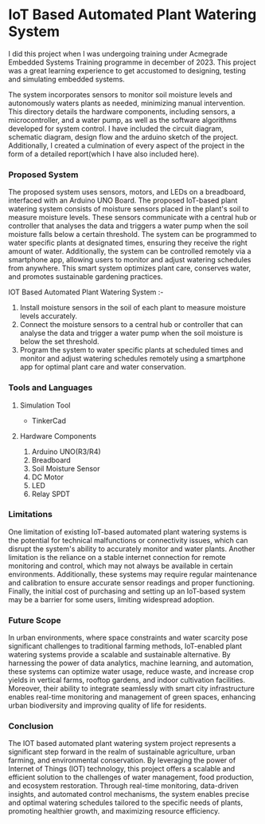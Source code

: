 # IoT Based Automated Plant Watering System

I did this project when I was undergoing training under Acmegrade Embedded Systems Training programme in december of 2023. This project was a great learning experience to get accustomed to designing, testing and simulating embedded systems.  

The system incorporates sensors to monitor soil moisture levels and autonomously waters plants as needed, minimizing manual intervention. This directory details the hardware components, including sensors, a microcontroller, and a water pump, as well as the software algorithms developed for system control. I have included the circuit diagram, schematic diagram, design flow and the arduino sketch of the project. Additionally, I created a culmination of every aspect of the project in the form of a detailed report(which I have also included here).

### Proposed System

The proposed system uses sensors, motors, and LEDs on a breadboard, interfaced with an Arduino UNO Board. The proposed IoT-based plant watering system consists of moisture sensors placed in the plant's soil to measure moisture levels. These sensors communicate with a central hub or controller that analyses the data and triggers a water pump when the soil moisture falls below a certain threshold. The system can be programmed to water specific plants at designated times, ensuring they receive the right amount of water. Additionally, the system can be controlled remotely via a smartphone app, allowing users to monitor and adjust watering schedules from anywhere. This smart system optimizes plant care, conserves water, and promotes sustainable gardening practices.

IOT Based Automated Plant Watering System :-
1. Install moisture sensors in the soil of each plant to measure moisture levels accurately.
2. Connect the moisture sensors to a central hub or controller that can analyse the data and trigger a water pump when the soil moisture is below the set threshold.
3. Program the system to water specific plants at scheduled times and monitor and adjust watering schedules remotely using a smartphone app for optimal plant care and water conservation.

### Tools and Languages

1) Simulation Tool
   - TinkerCad

2) Hardware Components
   1) Arduino UNO(R3/R4)
   2) Breadboard
   3) Soil Moisture Sensor
   4) DC Motor
   5) LED
   6) Relay SPDT

### Limitations

One limitation of existing IoT-based automated plant watering systems is the potential for technical malfunctions or connectivity issues, which can disrupt the system's ability to accurately monitor and water plants. Another limitation is the reliance on a stable internet connection for remote monitoring and control, which may not always be available in certain environments. Additionally, these systems may require regular maintenance and calibration to ensure accurate sensor readings and proper functioning. Finally, the initial cost of purchasing and setting up an IoT-based system may be a barrier for some users, limiting widespread adoption.

### Future Scope

In urban environments, where space constraints and water scarcity pose significant challenges to traditional farming methods, IoT-enabled plant watering systems provide a scalable and sustainable alternative. By harnessing the power of data analytics, machine learning, and automation, these systems can optimize water usage, reduce waste, and increase crop yields in vertical farms, rooftop gardens, and indoor cultivation facilities. Moreover, their ability to integrate seamlessly with smart city infrastructure enables real-time monitoring and management of green spaces, enhancing urban biodiversity and improving quality of life for residents.

### Conclusion

The IOT based automated plant watering system project represents a significant step forward in the realm of sustainable agriculture, urban farming, and environmental conservation. By leveraging the power of Internet of Things (IOT) technology, this project offers a scalable and efficient solution to the challenges of water management, food production, and ecosystem restoration. Through real-time monitoring, data-driven insights, and automated control mechanisms, the system enables precise and optimal watering schedules tailored to the specific needs of plants, promoting healthier growth, and maximizing resource efficiency.




